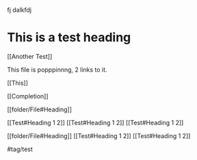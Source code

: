 fj dalkfdj

# This is a test heading

[[Another Test]]

This file is popppinnng, 2 links to it. 

[[This]]

[[Completion]]

[[folder/File#Heading]]

[[Test#Heading 1 2]]
[[Test#Heading 1 2]]
[[Test#Heading 1 2]]

[[folder/File#Heading]]
[[Test#Heading 1 2]]
[[Test#Heading 1 2]]

#tag/test

